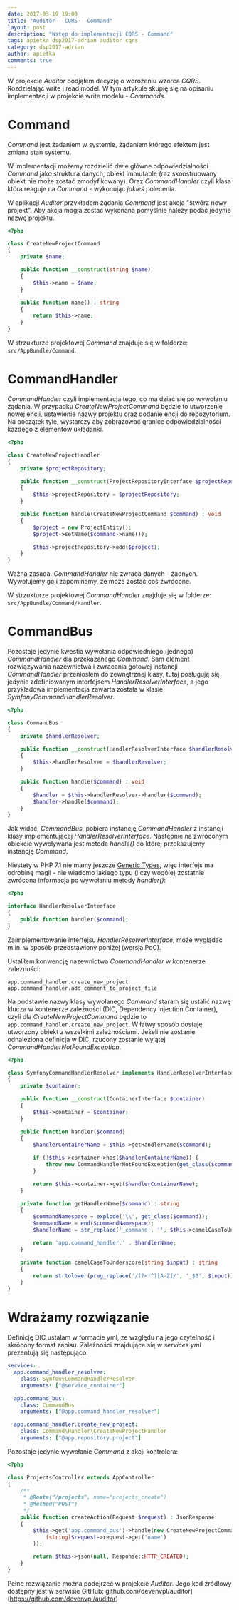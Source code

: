 ```yaml
---
date: 2017-03-19 19:00
title: "Auditor - CQRS - Command"
layout: post
description: "Wstęp do implementacji CQRS - Command"
tags: apietka dsp2017-adrian auditor cqrs
category: dsp2017-adrian
author: apietka
comments: true
---
```


W projekcie *Auditor* podjąłem decyzję o wdrożeniu wzorca *CQRS*. Rozdzielając write i read model. W tym artykule skupię się na opisaniu implementacji w projekcie write modelu - *Commands*.

# Command

*Command* jest żadaniem w systemie, żądaniem którego efektem jest zmiana stan systemu.

W implementacji możemy rozdzielić dwie główne odpowiedzialności *Command* jako struktura danych, obiekt immutable (raz skonstruowany obiekt nie może zostać zmodyfikowany). Oraz *CommandHandler* czyli klasa która reaguje na *Command* - wykonując *jakieś* polecenia.

W aplikacji *Auditor* przykładem żądania *Command* jest akcja "stwórz nowy projekt". Aby akcja mogła zostać wykonana pomyślnie należy podać jedynie nazwę projektu.

~~~php
<?php

class CreateNewProjectCommand
{
    private $name;

    public function __construct(string $name)
    {
        $this->name = $name;
    }

    public function name() : string
    {
        return $this->name;
    }
}
~~~

W strzukturze projektowej *Command* znajduje się w folderze: ```src/AppBundle/Command```.

# CommandHandler

*CommandHandler* czyli implementacja tego, co ma dziać się po wywołaniu żądania. W przypadku *CreateNewProjectCommand* będzie to utworzenie nowej encji, ustawienie nazwy projektu oraz dodanie encji do repozytorium. Na początek tyle, wystarczy aby zobrazować granice odpowiedzialności każdego z elementów układanki.

~~~php
<?php

class CreateNewProjectHandler
{
    private $projectRepository;

    public function __construct(ProjectRepositoryInterface $projectRepository)
    {
        $this->projectRepository = $projectRepository;
    }

    public function handle(CreateNewProjectCommand $command) : void
    {
        $project = new ProjectEntity();
        $project->setName($command->name());

        $this->projectRepository->add($project);
    }
}
~~~

Ważna zasada. *CommandHandler* nie zwraca danych - żadnych. Wywołujemy go i zapominamy, że może zostać coś zwrócone. 

W strzukturze projektowej *CommandHandler* znajduje się w folderze: ```src/AppBundle/Command/Handler```.

# CommandBus

Pozostaje jedynie kwestia wywołania odpowiedniego (jednego) *CommandHandler* dla przekazanego *Command*. Sam element rozwiązywania nazewnictwa i zwracania gotowej instancji *CommandHandler* przeniosłem do zewnętrznej klasy, tutaj posługuję się jedynie zdefiniowanym interfejsem *HandlerResolverInterface*, a jego przykładowa implementacja zawarta została w klasie *SymfonyCommandHandlerResolver*.

~~~php
<?php

class CommandBus
{
    private $handlerResolver;

    public function __construct(HandlerResolverInterface $handlerResolver)
    {
        $this->handlerResolver = $handlerResolver;
    }

    public function handle($command) : void
    {
        $handler = $this->handlerResolver->handler($command);
        $handler->handle($command);
    }
}
~~~

Jak widać, *CommandBus*, pobiera instancję *CommandHandler* z instancji klasy implementującej *HandlerResolverInterface*. Następnie na zwróconym obiekcie wywoływana jest metoda *handle()* do której przekazujemy instancję *Command*.

Niestety w PHP 7.1 nie mamy jeszcze [Generic Types](https://wiki.php.net/rfc/generics), więc interfejs ma odrobinę magii - nie wiadomo jakiego typu (i czy wogóle) zostatnie zwrócona informacja po wywołaniu metody *handler()*:

~~~php
<?php

interface HandlerResolverInterface
{
    public function handler($command);
}
~~~

Zaimplementowanie interfejsu *HandlerResolverInterface*, może wyglądać m.in. w sposób przedstawiony poniżej (wersja PoC).

Ustaliłem konwencję nazewnictwa *CommandHandler* w kontenerze zależności:

```
app.command_handler.create_new_project
app.command_handler.add_comment_to_project_file
```

Na podstawie nazwy klasy wywołanego *Command* staram się ustalić nazwę klucza w kontenerze zależności (DIC, Dependency Injection Container), czyli dla *CreateNewProjectCommand* będzie to ```app.command_handler.create_new_project```. W łatwy sposób dostaję utworzony obiekt z wszelkimi zależnościami. Jeżeli nie zostanie odnaleziona definicja w DIC, rzucony zostanie wyjątej *CommandHandlerNotFoundException*.

~~~php
<?php

class SymfonyCommandHandlerResolver implements HandlerResolverInterface
{
    private $container;

    public function __construct(ContainerInterface $container)
    {
        $this->container = $container;
    }

    public function handler($command)
    {
        $handlerContainerName = $this->getHandlerName($command);

        if (!$this->container->has($handlerContainerName)) {
            throw new CommandHandlerNotFoundException(get_class($command));
        }

        return $this->container->get($handlerContainerName);
    }

    private function getHandlerName($command) : string
    {
        $commandNamespace = explode('\\', get_class($command));
        $commandName = end($commandNamespace);
        $handlerName = str_replace('_command', '', $this->camelCaseToUnderscore($commandName));

        return 'app.command_handler.' . $handlerName;
    }

    private function camelCaseToUnderscore(string $input) : string
    {
        return strtolower(preg_replace('/(?<!^)[A-Z]/', '_$0', $input));
    }
}
~~~

# Wdrażamy rozwiązanie

Definicję DIC ustalam w formacie yml, ze względu na jego czytelność i skrócony format zapisu. Zależności znajdujące się w *services.yml* prezentują się następująco:

~~~yml
services:
  app.command_handler_resolver:
    class: SymfonyCommandHandlerResolver
    arguments: ["@service_container"]

  app.command_bus:
    class: CommandBus
    arguments: ["@app.command_handler_resolver"]

  app.command_handler.create_new_project:
    class: Command\Handler\CreateNewProjectHandler
    arguments: ["@app.repository.project"]
~~~

Pozostaje jedynie wywołanie *Command* z akcji kontrolera:

~~~php
<?php

class ProjectsController extends AppController
{
    /**
     * @Route("/projects", name="projects_create")
     * @Method("POST")
     */
    public function createAction(Request $request) : JsonResponse
    {
        $this->get('app.command_bus')->handle(new CreateNewProjectCommand(
            (string)$request->request->get('name')
        ));

        return $this->json(null, Response::HTTP_CREATED);
    }
}
~~~

Pełne rozwiązanie można podejrzeć w projekcie *Auditor*. Jego kod źródłowy dostępny jest w serwisie GitHub: github.com/devenvpl/auditor](https://github.com/devenvpl/auditor)